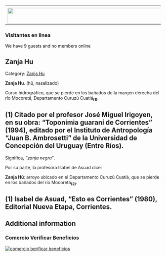 <table><tbody><tr><td><center></center></td></tr><tr><td><center><a href="https://www.corrientes.gov.ar/" target="_blank"><img src="http://descubrircorrientes.com.ar/2012/index.php/1306-geografia/5-hidrologia/agua-en-estado-liquido/aguas-continentales/aguas-continentales-superficiales/arroyos-y-humedales/banner-corrientes.jpg" width="580" height="50" alt=""></a></center></td></tr></tbody></table>

### Visitantes en linea

We have 9 guests and no members online

## Zanja Hu

Category: [Zanja Hu](http://descubrircorrientes.com.ar/2012/index.php/1306-geografia/5-hidrologia/agua-en-estado-liquido/aguas-continentales/aguas-continentales-superficiales/arroyos-y-humedales/zanja-hu)

**Zanja Hu**. (hũ, nasalizado)

Curso hidrográfico, que se pierde en los bañados de la margen derecha del río Mocoretá, Departamento Curuzú Cuatiá<sub><strong>(1)</strong></sub>.

## **(1) Citado por el profesor José Miguel Irigoyen, en su obra: “Toponimia guaraní de Corrientes” (1994), editado por el Instituto de Antropología “Juan B. Ambrosetti” de la Universidad de Concepción del Uruguay (Entre Ríos).**

Significa, _“zanja negra”_.

Por su parte, la profesora Isabel de Asuad dice:

**Zanja Hũ**: arroyo ubicado en el Departamento Curuzú Cuatiá, que se pierde en los bañados del río Mocoretá<sub><strong>(2)</strong></sub>.

## **(1) Isabel de Asuad, “Esto es Corrientes” (1980), Editorial Nueva Etapa, Corrientes.**

## Additional information

### Comercio Verificar Beneficios

[![comercio berificar beneficios](http://descubrircorrientes.com.ar/2012/index.php/1306-geografia/5-hidrologia/agua-en-estado-liquido/aguas-continentales/aguas-continentales-superficiales/arroyos-y-humedales/images/botones_beneficios/comercio_berificar_beneficios.png)](http://descubrircomercio.zapto.org/)